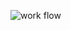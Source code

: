 ![work flow](https://user-images.githubusercontent.com/89703153/132483450-2f7f2950-7ca4-4dad-8168-bb3865fb168c.jpeg)
